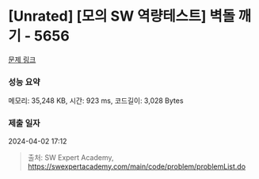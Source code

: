 # [Unrated] [모의 SW 역량테스트] 벽돌 깨기 - 5656 

[문제 링크](https://swexpertacademy.com/main/code/problem/problemDetail.do?contestProbId=AWXRQm6qfL0DFAUo) 

### 성능 요약

메모리: 35,248 KB, 시간: 923 ms, 코드길이: 3,028 Bytes

### 제출 일자

2024-04-02 17:12



> 출처: SW Expert Academy, https://swexpertacademy.com/main/code/problem/problemList.do
